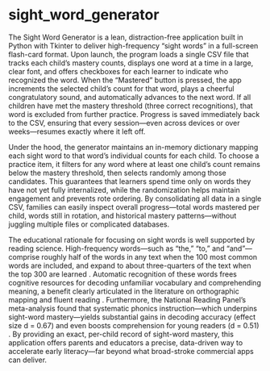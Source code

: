 # sight_word_generator

The Sight Word Generator is a lean, distraction-free application built in Python with Tkinter to deliver high-frequency “sight words” in a full-screen flash-card format. Upon launch, the program loads a single CSV file that tracks each child’s mastery counts, displays one word at a time in a large, clear font, and offers checkboxes for each learner to indicate who recognized the word. When the “Mastered” button is pressed, the app increments the selected child’s count for that word, plays a cheerful congratulatory sound, and automatically advances to the next word. If all children have met the mastery threshold (three correct recognitions), that word is excluded from further practice. Progress is saved immediately back to the CSV, ensuring that every session—even across devices or over weeks—resumes exactly where it left off.

Under the hood, the generator maintains an in-memory dictionary mapping each sight word to that word’s individual counts for each child. To choose a practice item, it filters for any word where at least one child’s count remains below the mastery threshold, then selects randomly among those candidates. This guarantees that learners spend time only on words they have not yet fully internalized, while the randomization helps maintain engagement and prevents rote ordering. By consolidating all data in a single CSV, families can easily inspect overall progress—total words mastered per child, words still in rotation, and historical mastery patterns—without juggling multiple files or complicated databases.

The educational rationale for focusing on sight words is well supported by reading science. High-frequency words—such as “the,” “to,” and “and”—comprise roughly half of the words in any text when the 100 most common words are included, and expand to about three-quarters of the text when the top 300 are learned . Automatic recognition of these words frees cognitive resources for decoding unfamiliar vocabulary and comprehending meaning, a benefit clearly articulated in the literature on orthographic mapping and fluent reading . Furthermore, the National Reading Panel’s meta-analysis found that systematic phonics instruction—which underpins sight-word mastery—yields substantial gains in decoding accuracy (effect size d = 0.67) and even boosts comprehension for young readers (d = 0.51) . By providing an exact, per-child record of sight-word mastery, this application offers parents and educators a precise, data-driven way to accelerate early literacy—far beyond what broad-stroke commercial apps can deliver.
